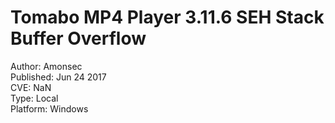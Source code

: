 Tomabo MP4 Player 3.11.6 SEH Stack Buffer Overflow
==================================================

Author: Amonsec</br>
Published: Jun 24 2017</br>
CVE: NaN</br>
Type: Local</br>
Platform: Windows</br>

